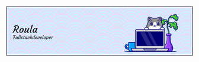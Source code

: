 <!--<div id="header" align="center">
  <img src="https://giphy.com/embed/wwg1suUiTbCY8H8vIA" width="200" height="200" frameBorder="0" class="giphy-embed" allowFullScreen></img>

### Hi there 👋

<!--
**roulaaa/roulaaa** is a ✨ _special_ ✨ repository because its `README.md` (this file) appears on your GitHub profile.

Here are some ideas to get you started:

- 🔭 I’m currently working on ...
- 🌱 I’m currently learning ...
- 👯 I’m looking to collaborate on ...
- 🤔 I’m looking for help with ...
- 💬 Ask me about ...
- 📫 How to reach me: ...
- 😄 Pronouns: ...
- ⚡ Fun fact: ...
-->
![Header](./github-header-image.png)

